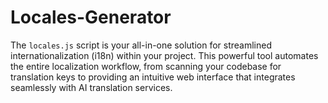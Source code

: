 # Locales-Generator
The `locales.js` script is your all-in-one solution for streamlined internationalization (i18n) within your project. This powerful tool automates the entire localization workflow, from scanning your codebase for translation keys to providing an intuitive web interface that integrates seamlessly with AI translation services.
